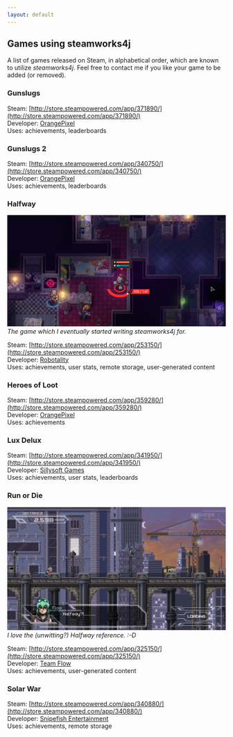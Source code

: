 ```yaml
---
layout: default
---
```


## Games using steamworks4j

A list of games released on Steam, in alphabetical order, which are known to utilize *steamworks4j*. Feel free to contact me if you like your game to be added (or removed).

### Gunslugs

Steam: [http://store.steampowered.com/app/371890/](http://store.steampowered.com/app/371890/)<br>
Developer: [OrangePixel][orangepixel]<br>
Uses: achievements, leaderboards<br>

### Gunslugs 2

Steam: [http://store.steampowered.com/app/340750/](http://store.steampowered.com/app/340750/)<br>
Developer: [OrangePixel][orangepixel]<br>
Uses: achievements, leaderboards<br>

### Halfway

![Halfway](images/showcase_halfway.png)
*The game which I eventually started writing steamworks4j for.*

Steam: [http://store.steampowered.com/app/253150/](http://store.steampowered.com/app/253150/)<br>
Developer: [Robotality][robotality]<br>
Uses: achievements, user stats, remote storage, user-generated content<br>

### Heroes of Loot

Steam: [http://store.steampowered.com/app/359280/](http://store.steampowered.com/app/359280/)<br>
Developer: [OrangePixel][orangepixel]<br>
Uses: achievements<br>

### Lux Delux

Steam: [http://store.steampowered.com/app/341950/](http://store.steampowered.com/app/341950/)<br>
Developer: [Sillysoft Games][sillysoft]<br>
Uses: achievements, user stats, leaderboards<br>

### Run or Die

![Run or Die](images/showcase_runordie.png)
*I love the (unwitting?) Halfway reference. :-D*

Steam: [http://store.steampowered.com/app/325150/](http://store.steampowered.com/app/325150/)<br>
Developer: [Team Flow][teamflow]<br>
Uses: achievements, user-generated content<br>

### Solar War

Steam: [http://store.steampowered.com/app/340880/](http://store.steampowered.com/app/340880/)<br>
Developer: [Snipefish Entertainment][snipefish]<br>
Uses: achievements, remote storage<br>

[orangepixel]: http://www.orangepixel.net/
[robotality]: http://robotality.com
[sillysoft]: http://sillysoft.net/
[snipefish]: http://solarwar.net/
[teamflow]: http://www.runordiegame.com/